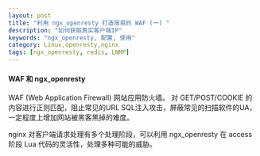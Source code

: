 ```yaml
---
layout: post
title: "利用 ngx_openresty 打造简易的 WAF (一) "
description: "如何获取真实客户端IP"
keywords: "ngx_openresty, 配置, 使用"
category: Linux,openresty,nginx
tags: [ngx_openresty, redis, LNMP]
---
```


#### WAF 和 ngx_openresty
WAF (Web Application Firewall) 网站应用防火墙。
对 GET/POST/COOKIE 的内容进行正则匹配，阻止常见的URL SQL注入攻击，屏蔽常见的扫描软件的UA，一定程度上增加网站被黑客黑掉的难度。

nginx 对客户端请求处理有多个处理阶段，可以利用 ngx_openresty 在 access
阶段 Lua 代码的灵活性，处理多种可能的威胁。


<!-- more -->
